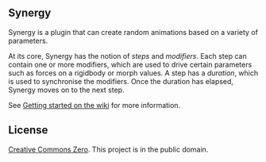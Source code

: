 ## Synergy

Synergy is a plugin that can create random animations based on a variety of parameters.

At its core, Synergy has the notion of _steps_ and _modifiers_. Each step can contain one or more modifiers, which are used to drive certain parameters such as forces on a rigidbody or morph values. A step has a _duration_, which is used to synchronise the modifiers. Once the duration has elapsed, Synergy moves on to the next step.

See [Getting started on the wiki](https://github.com/via5/Synergy/wiki/) for more information.

## License
[Creative Commons Zero](https://creativecommons.org/share-your-work/public-domain/cc0). This project is in the public domain.
